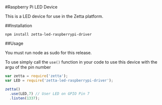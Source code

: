 #Raspberry Pi LED Device

This is a LED device for use in the Zetta platform.

##Installation

`npm install zetta-led-raspberrypi-driver` 

##Usage

You must run node as sudo for this release. 

To use simply call the `use()` function in your code to use this device with the argu of the pin number

```javascript
var zetta = require('zetta');
var LED = require('zetta-led-raspberrypi-driver');

zetta()
  .use(LED,7) // User LED on GPIO Pin 7
  .listen(1337);
```
